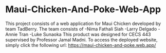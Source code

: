 # Maui-Chicken-And-Poke-Web-App
This project consists of a web application for Maui Chicken developed by team TadBerry.
The team consists of 
          -Nima Fathali Siah
          -Larry Delgado
          -Annie Tran
          -Luke Sunaoka
This product was designed for CECS 443 supervised by Professor Jamal Madni.
To access the deployed website, simply click the following url: https://maui-chicken-and-poke.web.app/
